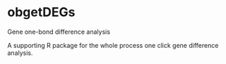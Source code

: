 # obgetDEGs
Gene one-bond difference analysis

A supporting R package for the whole process one click gene difference analysis.